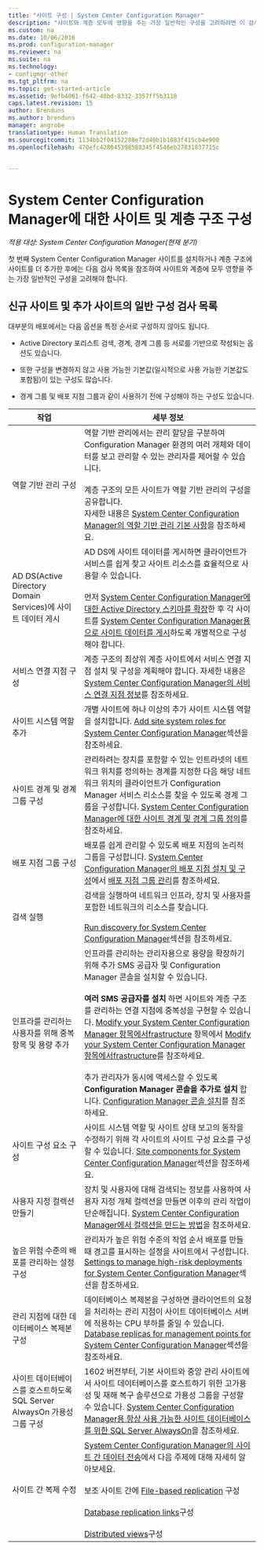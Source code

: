 ```yaml
---
title: "사이트 구성 | System Center Configuration Manager"
description: "사이트와 계층 모두에 영향을 주는 가장 일반적인 구성을 고려하려면 이 검사 목록을 참조하세요."
ms.custom: na
ms.date: 10/06/2016
ms.prod: configuration-manager
ms.reviewer: na
ms.suite: na
ms.technology:
- configmgr-other
ms.tgt_pltfrm: na
ms.topic: get-started-article
ms.assetid: 9efb4061-f642-48bd-8332-3357ff5b3118
caps.latest.revision: 15
author: Brenduns
ms.author: brenduns
manager: angrobe
translationtype: Human Translation
ms.sourcegitcommit: 1134bb2f04152288e72d40b1b1083f415cb4e900
ms.openlocfilehash: 470efc428045398588345f4546eb27831837715c


---
```

# <a name="configure-sites-and-hierarchies-for-system-center-configuration-manager"></a>System Center Configuration Manager에 대한 사이트 및 계층 구조 구성

*적용 대상: System Center Configuration Manager(현재 분기)*

첫 번째 System Center Configuration Manager 사이트를 설치하거나 계층 구조에 사이트를 더 추가한 후에는 다음 검사 목록을 참조하여 사이트와 계층에 모두 영향을 주는 가장 일반적인 구성을 고려해야 합니다.  

## <a name="checklist-of-common-configurations-for-new-and-additional-sites"></a>신규 사이트 및 추가 사이트의 일반 구성 검사 목록  
 대부분의 배포에서는 다음 옵션을 특정 순서로 구성하지 않아도 됩니다.  

-   Active Directory 포리스트 검색, 경계, 경계 그룹 등 서로를 기반으로 작성되는 옵션도 있습니다.  

-   또한 구성을 변경하지 않고 사용 가능한 기본값(일시적으로 사용 가능한 기본값도 포함됨)이 있는 구성도 많습니다.  

-   경계 그룹 및 배포 지점 그룹과 같이 사용하기 전에 구성해야 하는 구성도 있습니다.  

|작업|세부 정보|  
|------------|-------------|  
|역할 기반 관리 구성|역할 기반 관리에서는 관리 할당을 구분하여 Configuration Manager 환경의 여러 개체와 데이터를 보고 관리할 수 있는 관리자를 제어할 수 있습니다.<br /><br /> 계층 구조의 모든 사이트가 역할 기반 관리의 구성을 공유합니다.   <br />자세한 내용은 [System Center Configuration Manager의 역할 기반 관리 기본 사항](../../../../core/servers/deploy/configure/configure-role-based-administration.md)을 참조하세요.|  
|AD DS(Active Directory Domain Services)에 사이트 데이터 게시|AD DS에 사이트 데이터를 게시하면 클라이언트가 서비스를 쉽게 찾고 사이트 리소스를 효율적으로 사용할 수 있습니다.<br /><br /> 먼저 [System Center Configuration Manager에 대한 Active Directory 스키마를 확장](../../../../core/plan-design/network/extend-the-active-directory-schema.md)한 후 각 사이트를 [System Center Configuration Manager용으로 사이트 데이터를 게시](../../../../core/servers/deploy/configure/publish-site-data.md)하도록 개별적으로 구성해야 합니다.|  
|서비스 연결 지점 구성|계층 구조의 최상위 계층 사이트에서 서비스 연결 지점 설치 및 구성을 계획해야 합니다. 자세한 내용은 [System Center Configuration Manager의 서비스 연결 지점 정보](../../../../core/servers/deploy/configure/about-the-service-connection-point.md)를 참조하세요.|  
|사이트 시스템 역할 추가|개별 사이트에 하나 이상의 추가 사이트 시스템 역할을 설치합니다.  [Add site system roles for System Center Configuration Manager](../../../../core/servers/deploy/configure/add-site-system-roles.md)섹션을 참조하세요.|  
|사이트 경계 및 경계 그룹 구성|관리하려는 장치를 포함할 수 있는 인트라넷의 네트워크 위치를 정의하는 경계를 지정한 다음 해당 네트워크 위치의 클라이언트가 Configuration Manager 서비스 리소스를 찾을 수 있도록 경계 그룹을 구성합니다. [System Center Configuration Manager에 대한 사이트 경계 및 경계 그룹 정의](../../../../core/servers/deploy/configure/define-site-boundaries-and-boundary-groups.md)를 참조하세요.|  
|배포 지점 그룹 구성|배포를 쉽게 관리할 수 있도록 배포 지점의 논리적 그룹을 구성합니다. [System Center Configuration Manager의 배포 지점 설치 및 구성](../../../../core/servers/deploy/configure/install-and-configure-distribution-points.md)에서 [배포 지점 그룹 관리](../../../../core/servers/deploy/configure/install-and-configure-distribution-points.md#bkmk_manage)를 참조하세요.|  
|검색 실행|검색을 실행하여 네트워크 인프라, 장치 및 사용자를 포함한 네트워크의 리소스를 찾습니다.<br /><br /> [Run discovery for System Center Configuration Manager](../../../../core/servers/deploy/configure/run-discovery.md)섹션을 참조하세요.|  
|인프라를 관리하는 사용자를 위해 중복 항목 및 용량 추가|인프라를 관리하는 관리자용으로 용량을 확장하기 위해 추가 SMS 공급자 및 Configuration Manager 콘솔을 설치할 수 있습니다.<br /><br /> **여러 SMS 공급자를 설치** 하면 사이트와 계층 구조를 관리하는 연결 지점에 중복성을 구현할 수 있습니다. [Modify your System Center Configuration Manager 항목에서frastructure](../../../../core/servers/manage/modify-your-infrastructure.md#BKMK_ManageSMSprovider) 항목에서 [Modify your System Center Configuration Manager 항목에서frastructure](../../../../core/servers/manage/modify-your-infrastructure.md)를 참조하세요.<br /><br /> 추가 관리자가 동시에 액세스할 수 있도록**Configuration Manager 콘솔을 추가로 설치** 합니다. [Configuration Manager 콘솔 설치](../../../../core/servers/deploy/install/install-consoles.md)를 참조하세요.|  
|사이트 구성 요소 구성|사이트 시스템 역할 및 사이트 상태 보고의 동작을 수정하기 위해 각 사이트의 사이트 구성 요소를 구성할 수 있습니다. [Site components for System Center Configuration Manager](../../../../core/servers/deploy/configure/site-components.md)섹션을 참조하세요.|  
|사용자 지정 컬렉션 만들기|장치 및 사용자에 대해 검색되는 정보를 사용하여 사용자 지정 개체 컬렉션을 만들면 이후의 관리 작업이 단순해집니다. [System Center Configuration Manager에서 컬렉션을 만드는 방법](../../../../core/clients/manage/collections/create-collections.md)을 참조하세요.|  
|높은 위험 수준의 배포를 관리하는 설정 구성|관리자가 높은 위험 수준의 작업 순서 배포를 만들 때 경고를 표시하는 설정을 사이트에서 구성합니다.  [Settings to manage high-risk deployments for System Center Configuration Manager](../../../../protect/understand/settings-to-manage-high-risk-deployments.md)섹션을 참조하세요.|  
|관리 지점에 대한 데이터베이스 복제본 구성|데이터베이스 복제본을 구성하면 클라이언트의 요청을 처리하는 관리 지점이 사이트 데이터베이스 서버에 적용하는 CPU 부하를 줄일 수 있습니다. [Database replicas for management points for System Center Configuration Manager](../../../../core/servers/deploy/configure/database-replicas-for-management-points.md)섹션을 참조하세요.|  
|사이트 데이터베이스를 호스트하도록 SQL Server AlwaysOn 가용성 그룹 구성|1602 버전부터, 기본 사이트와 중앙 관리 사이트에서 사이트 데이터베이스를 호스트하기 위한 고가용성 및 재해 복구 솔루션으로 가용성 그룹을 구성할 수 있습니다. [System Center Configuration Manager용 항상 사용 가능한 사이트 데이터베이스를 위한 SQL Server AlwaysOn](../../../../core/servers/deploy/configure/sql-server-alwayson-for-a-highly-available-site-database.md)을 참조하세요.|  
|사이트 간 복제 수정|[System Center Configuration Manager의 사이트 간 데이터 전송](../../../../core/servers/manage/data-transfers-between-sites.md)에서 다음 주제에 대해 자세히 알아보세요.<br /><br /> 보조 사이트 간에 [File-based replication](../../../../core/servers/manage/data-transfers-between-sites.md#bkmk_fileroute) 구성<br /><br /> [Database replication links](../../../../core/servers/manage/data-transfers-between-sites.md#bkmk_Dblinks)구성<br /><br /> [Distributed views](../../../../core/servers/manage/data-transfers-between-sites.md#bkmk_distviews)구성|  



<!--HONumber=Nov16_HO1-->


